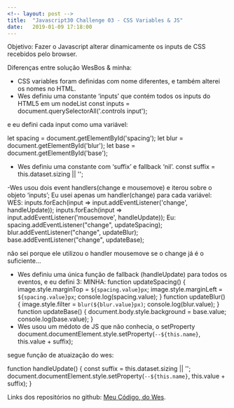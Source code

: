 ```yaml
---
<!-- layout: post -->
title:  "Javascript30 Challenge 03 - CSS Variables & JS"
date:   2019-01-09 17:18:00
---
```

Objetivo: Fazer o Javascript alterar dinamicamente os inputs de CSS recebidos pelo browser.

Diferenças entre solução WesBos & minha:
- CSS variables foram definidas com nome diferentes, e também alterei os nomes no HTML.
- Wes definiu uma constante ‘inputs’ que contém todos os inputs do HTML5 em um nodeList
  const inputs = document.querySelectorAll('.controls input');

e eu defini cada input como uma variável:

let spacing = document.getElementById('spacing');
let blur = document.getElementById('blur');
let base = document.getElementById('base');

- Wes definiu uma constante com ‘suffix’ e fallback ‘nil’.
const suffix = this.dataset.sizing || '';

-Wes usou dois event handlers(change e mousemove) e iterou sobre o objeto ‘inputs’; Eu usei apenas um handler(change) para cada variável:
WES:
inputs.forEach(input => input.addEventListener('change', handleUpdate));
inputs.forEach(input => input.addEventListener('mousemove', handleUpdate));
Eu:
spacing.addEventListener("change", updateSpacing);
blur.addEventListener("change", updateBlur);
base.addEventListener("change", updateBase);

não sei porque ele utilizou o handler mousemove se o change já é o suficiente…

- Wes definiu uma única função de fallback (handleUpdate) para todos os eventos, e eu defini 3:
MINHA:
function updateSpacing() {
  image.style.marginTop = `${spacing.value}px`;
  image.style.marginLeft = `${spacing.value}px`;
  console.log(spacing.value);
}
function updateBlur() {
  image.style.filter = `blur(${blur.value}px)`;
  console.log(blur.value);
}
function updateBase() {
  document.body.style.background = base.value;
  console.log(base.value);
}
- Wes usou um médoto de JS que não conhecia, o setProperty
document.documentElement.style.setProperty(`--${this.name}`, this.value + suffix);

segue função de atuaização do wes:

   function handleUpdate() {
      const suffix = this.dataset.sizing || '';
      document.documentElement.style.setProperty(`--${this.name}`, this.value + suffix);
    }

Links dos repositórios no github:
<a href="https://github.com/APonce911/javascript30/tree/master/03-CSS-variables">Meu Código</a>,<a href="https://github.com/wesbos/JavaScript30/blob/master/03%20-%20CSS%20Variables/index-FINISHED.html"> do Wes</a>.

